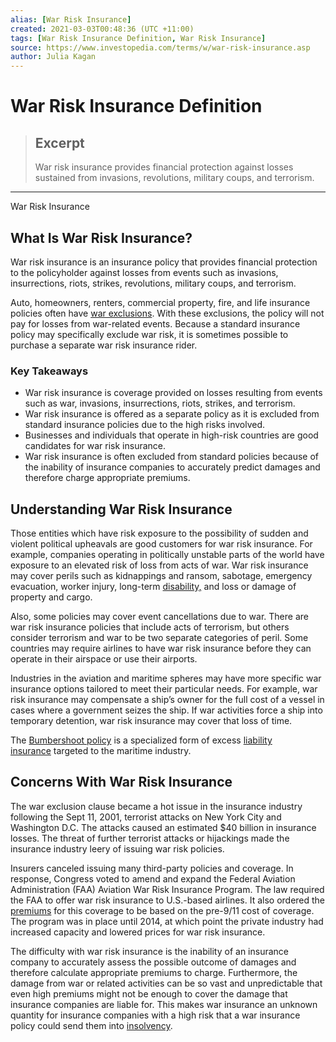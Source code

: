 ```yaml
---
alias: [War Risk Insurance]
created: 2021-03-03T00:48:36 (UTC +11:00)
tags: [War Risk Insurance Definition, War Risk Insurance]
source: https://www.investopedia.com/terms/w/war-risk-insurance.asp
author: Julia Kagan
---
```


# War Risk Insurance Definition

> ## Excerpt
> War risk insurance provides financial protection against losses sustained from invasions, revolutions, military coups, and terrorism.

---

War Risk Insurance
## What Is War Risk Insurance?

War risk insurance is an insurance policy that provides financial protection to the policyholder against losses from events such as invasions, insurrections, riots, strikes, revolutions, military coups, and terrorism.

Auto, homeowners, renters, commercial property, fire, and life insurance policies often have [war exclusions](https://www.investopedia.com/terms/w/war-exclusion-clause.asp). With these exclusions, the policy will not pay for losses from war-related events. Because a standard insurance policy may specifically exclude war risk, it is sometimes possible to purchase a separate war risk insurance rider.

### Key Takeaways

-   War risk insurance is coverage provided on losses resulting from events such as war, invasions, insurrections, riots, strikes, and terrorism.
-   War risk insurance is offered as a separate policy as it is excluded from standard insurance policies due to the high risks involved.
-   Businesses and individuals that operate in high-risk countries are good candidates for war risk insurance.
-   War risk insurance is often excluded from standard policies because of the inability of insurance companies to accurately predict damages and therefore charge appropriate premiums.

## Understanding War Risk Insurance

Those entities which have risk exposure to the possibility of sudden and violent political upheavals are good customers for war risk insurance. For example, companies operating in politically unstable parts of the world have exposure to an elevated risk of loss from acts of war. War risk insurance may cover perils such as kidnappings and ransom, sabotage, emergency evacuation, worker injury, long-term [disability,](https://www.investopedia.com/terms/d/disability-insurance.asp) and loss or damage of property and cargo. 

Also, some policies may cover event cancellations due to war. There are war risk insurance policies that include acts of terrorism, but others consider terrorism and war to be two separate categories of peril. Some countries may require airlines to have war risk insurance before they can operate in their airspace or use their airports.

Industries in the aviation and maritime spheres may have more specific war insurance options tailored to meet their particular needs. For example, war risk insurance may compensate a ship’s owner for the full cost of a vessel in cases where a government seizes the ship. If war activities force a ship into temporary detention, war risk insurance may cover that loss of time. 

The [Bumbershoot policy](https://www.investopedia.com/terms/b/bumbershoot-policy.asp) is a specialized form of excess [liability insurance](https://www.investopedia.com/terms/l/liability_insurance.asp) targeted to the maritime industry.

## Concerns With War Risk Insurance

The war exclusion clause became a hot issue in the insurance industry following the Sept 11, 2001, terrorist attacks on New York City and Washington D.C. The attacks caused an estimated $40 billion in insurance losses. The threat of further terrorist attacks or hijackings made the insurance industry leery of issuing war risk policies.

Insurers canceled issuing many third-party policies and coverage. In response, Congress voted to amend and expand the Federal Aviation Administration (FAA) Aviation War Risk Insurance Program. The law required the FAA to offer war risk insurance to U.S.-based airlines. It also ordered the [premiums](https://www.investopedia.com/terms/i/insurance-premium.asp) for this coverage to be based on the pre-9/11 cost of coverage. The program was in place until 2014, at which point the private industry had increased capacity and lowered prices for war risk insurance.

The difficulty with war risk insurance is the inability of an insurance company to accurately assess the possible outcome of damages and therefore calculate appropriate premiums to charge. Furthermore, the damage from war or related activities can be so vast and unpredictable that even high premiums might not be enough to cover the damage that insurance companies are liable for. This makes war insurance an unknown quantity for insurance companies with a high risk that a war insurance policy could send them into [insolvency](https://www.investopedia.com/terms/i/insolvency.asp).

